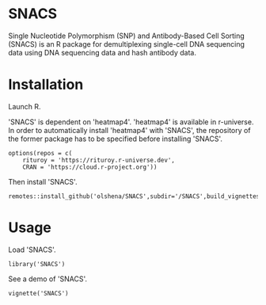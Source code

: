 # SNACS

Single Nucleotide Polymorphism (SNP) and Antibody-Based Cell Sorting (SNACS) is an R package for demultiplexing single-cell DNA sequencing data using DNA sequencing data and hash antibody data.

# Installation

Launch R.

'SNACS' is dependent on 'heatmap4'. 'heatmap4' is available in r-universe. In order to automatically install 'heatmap4' with 'SNACS', the repository of the former package has to be specified before installing 'SNACS'.
```{r}
options(repos = c(
    rituroy = 'https://rituroy.r-universe.dev',
    CRAN = 'https://cloud.r-project.org'))
```

Then install 'SNACS'.
```{r}
remotes::install_github('olshena/SNACS',subdir='/SNACS',build_vignettes=TRUE)
```

# Usage
Load 'SNACS'.
```{r}
library('SNACS')
```

See a demo of 'SNACS'.
```{r}
vignette('SNACS')
```

